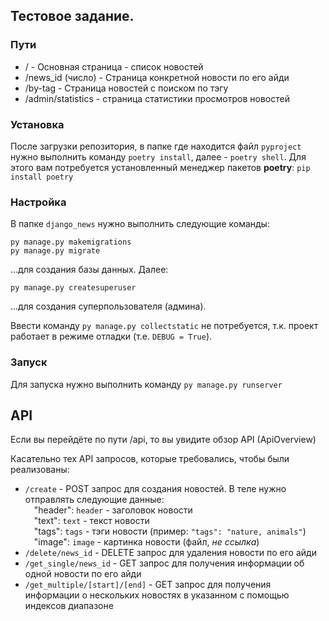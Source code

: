 ## Тестовое задание.

### Пути
  * / - Основная страница - список новостей
  * /news_id (число) - Страница конкретной новости по его айди
  * /by-tag - Страница новостей с поиском по тэгу
  * /admin/statistics - страница статистики просмотров новостей

### Установка
После загрузки репозитория, в папке где находится файл `pyproject` нужно выполнить команду `poetry install`, далее - `poetry shell`. Для этого вам потребуется установленный менеджер пакетов **poetry**: `pip install poetry`

### Настройка
В папке `django_news` нужно выполнить следующие команды:<br>
```
py manage.py makemigrations
py manage.py migrate
```
...для создания базы данных. Далее:
```
py manage.py createsuperuser
```
...для создания суперпользователя (админа).

Ввести команду `py manage.py collectstatic` не потребуется, т.к. проект работает в режиме отладки (т.е. `DEBUG = True`).

### Запуск
Для запуска нужно выполнить команду `py manage.py runserver`

## API
Если вы перейдёте по пути /api, то вы увидите обзор API (ApiOverview)

Касательно тех API запросов, которые требовались, чтобы были реализованы:
 * `/create` - POST запрос для создания новостей. В теле нужно отправлять следующие данные:<br>
   &emsp;"header": `header` - заголовок новости<br>
   &emsp;"text": `text` - текст новости<br>
   &emsp;"tags": `tags` - тэги новости (пример: `"tags": "nature, animals"`)<br>
   &emsp;"image": `image` - картинка новости (файл, *не ссылка*)<br>
 * `/delete/news_id` - DELETE запрос для удаления новости по его айди
 * `/get_single/news_id` - GET запрос для получения информации об одной новости по его айди
 * `/get_multiple/[start]/[end]` - GET запрос для получения информации о нескольких новостях в указанном с помощью индексов диапазоне 
